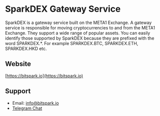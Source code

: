 # SparkDEX Gateway Service

SparkDEX is a gateway service built on the META1 Exchange. A gateway service is responsible for moving cryptocurrencies to and from the META1 Exchange. They support a wide range of popular assets. You can easily identify those supported by SparkDEX because they are prefixed with the word SPARKDEX.*. For example SPARKDEX.BTC, SPARKDEX.ETH, SPARKDEX.HKD etc.

## Website
[https://bitspark.io](https://bitspark.io)

## Support
- Email: info@bitspark.io
- [Telegram Chat](https://t.me/sparkdexofficial)
